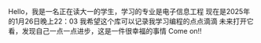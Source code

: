 Hello，我是一名正在读大一的学生，学习的专业是电子信息工程 
现在是2025年的1月26日晚上22：03 
我希望这个库可以记录我学习编程的点点滴滴 
未来打开它看，发现自己一点一点进步，这是一件很幸福的事情 
Come on!! 
